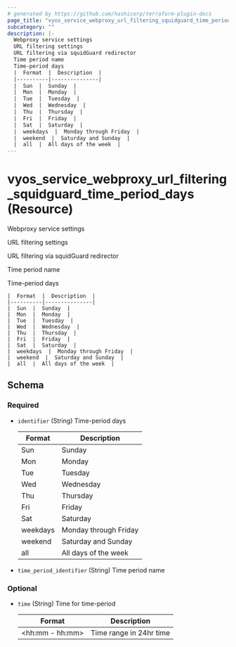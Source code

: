 ```yaml
---
# generated by https://github.com/hashicorp/terraform-plugin-docs
page_title: "vyos_service_webproxy_url_filtering_squidguard_time_period_days Resource - vyos"
subcategory: ""
description: |-
  Webproxy service settings
  URL filtering settings
  URL filtering via squidGuard redirector
  Time period name
  Time-period days
  |  Format  |  Description  |
  |----------|---------------|
  |  Sun  |  Sunday  |
  |  Mon  |  Monday  |
  |  Tue  |  Tuesday  |
  |  Wed  |  Wednesday  |
  |  Thu  |  Thursday  |
  |  Fri  |  Friday  |
  |  Sat  |  Saturday  |
  |  weekdays  |  Monday through Friday  |
  |  weekend  |  Saturday and Sunday  |
  |  all  |  All days of the week  |
---
```


# vyos_service_webproxy_url_filtering_squidguard_time_period_days (Resource)

Webproxy service settings

URL filtering settings

URL filtering via squidGuard redirector

Time period name

Time-period days

    |  Format  |  Description  |
    |----------|---------------|
    |  Sun  |  Sunday  |
    |  Mon  |  Monday  |
    |  Tue  |  Tuesday  |
    |  Wed  |  Wednesday  |
    |  Thu  |  Thursday  |
    |  Fri  |  Friday  |
    |  Sat  |  Saturday  |
    |  weekdays  |  Monday through Friday  |
    |  weekend  |  Saturday and Sunday  |
    |  all  |  All days of the week  |



<!-- schema generated by tfplugindocs -->
## Schema

### Required

- `identifier` (String) Time-period days

    |  Format  |  Description  |
    |----------|---------------|
    |  Sun  |  Sunday  |
    |  Mon  |  Monday  |
    |  Tue  |  Tuesday  |
    |  Wed  |  Wednesday  |
    |  Thu  |  Thursday  |
    |  Fri  |  Friday  |
    |  Sat  |  Saturday  |
    |  weekdays  |  Monday through Friday  |
    |  weekend  |  Saturday and Sunday  |
    |  all  |  All days of the week  |
- `time_period_identifier` (String) Time period name

### Optional

- `time` (String) Time for time-period

    |  Format  |  Description  |
    |----------|---------------|
    |  <hh:mm - hh:mm>  |  Time range in 24hr time  |
